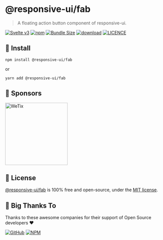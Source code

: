 
# @responsive-ui/fab

> A floating action button component of responsive-ui.

<p>

[![Svelte v3](https://img.shields.io/badge/svelte-v3-orange.svg)](https://svelte.dev)
[![npm](https://img.shields.io/npm/v/@responsive-ui/fab.svg)](https://www.npmjs.com/package/@responsive-ui/fab)
[![Bundle Size](https://badgen.net/bundlephobia/minzip/%40responsive-ui%2Ffab)](https://bundlephobia.com/result?p=%40responsive-ui%2Ffab)
[![download](https://img.shields.io/npm/dw/@responsive-ui/fab.svg)](https://www.npmjs.com/package/@responsive-ui/fab)
[![LICENCE](https://img.shields.io/github/license/wetix/responsive-ui)](https://github.com/wetix/responsive-ui/blob/main/LICENSE)

</p>

## 🔨 Install

```console
npm install @responsive-ui/fab
```

or

```console
yarn add @responsive-ui/fab
```

## 🔋 Sponsors

<img src="https://asset.wetix.my/images/logo/wetix.png" alt="WeTix" width="200px">

## 📄 License

[@responsive-ui/fab](https://github.com/wetix/responsive-ui/tree/main/components/fab) is 100% free and open-source, under the [MIT license](https://github.com/wetix/responsive-ui/blob/main/LICENSE).

## 🎉 Big Thanks To

Thanks to these awesome companies for their support of Open Source developers ❤

[![GitHub](https://jstools.dev/img/badges/github.svg)](https://github.com/open-source)
[![NPM](https://jstools.dev/img/badges/npm.svg)](https://www.npmjs.com/)

